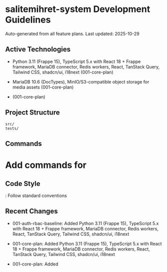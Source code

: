 # salitemihret-system Development Guidelines

Auto-generated from all feature plans. Last updated: 2025-10-29

## Active Technologies
- Python 3.11 (Frappe 15), TypeScript 5.x with React 18 + Frappe framework, MariaDB connector, Redis workers, React, TanStack Query, Tailwind CSS, shadcn/ui, i18next (001-core-plan)
- MariaDB 10.6 (DocTypes), MinIO/S3-compatible object storage for media assets (001-core-plan)

- (001-core-plan)

## Project Structure

```text
src/
tests/
```

## Commands

# Add commands for 

## Code Style

: Follow standard conventions

## Recent Changes
- 001-auth-rbac-baseline: Added Python 3.11 (Frappe 15), TypeScript 5.x with React 18 + Frappe framework, MariaDB connector, Redis workers, React, TanStack Query, Tailwind CSS, shadcn/ui, i18next
- 001-core-plan: Added Python 3.11 (Frappe 15), TypeScript 5.x with React 18 + Frappe framework, MariaDB connector, Redis workers, React, TanStack Query, Tailwind CSS, shadcn/ui, i18next

- 001-core-plan: Added

<!-- MANUAL ADDITIONS START -->
<!-- MANUAL ADDITIONS END -->
